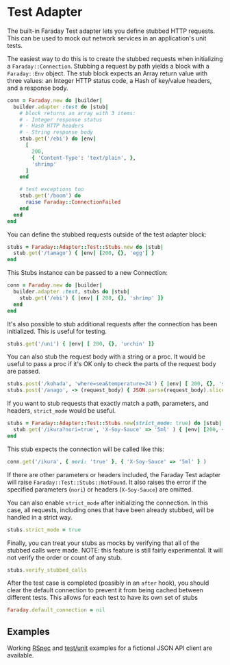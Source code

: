 # Test Adapter

The built-in Faraday Test adapter lets you define stubbed HTTP requests. This can
be used to mock out network services in an application's unit tests.

The easiest way to do this is to create the stubbed requests when initializing
a `Faraday::Connection`. Stubbing a request by path yields a block with a
`Faraday::Env` object. The stub block expects an Array return value with three
values: an Integer HTTP status code, a Hash of key/value headers, and a
response body.

```ruby
conn = Faraday.new do |builder|
  builder.adapter :test do |stub|
    # block returns an array with 3 items:
    # - Integer response status
    # - Hash HTTP headers
    # - String response body
    stub.get('/ebi') do |env|
      [
        200,
        { 'Content-Type': 'text/plain', },
        'shrimp'
      ]
    end

    # test exceptions too
    stub.get('/boom') do
      raise Faraday::ConnectionFailed
    end
  end
end
```

You can define the stubbed requests outside of the test adapter block:

```ruby
stubs = Faraday::Adapter::Test::Stubs.new do |stub|
  stub.get('/tamago') { |env| [200, {}, 'egg'] }
end
```

This Stubs instance can be passed to a new Connection:

```ruby
conn = Faraday.new do |builder|
  builder.adapter :test, stubs do |stub|
    stub.get('/ebi') { |env| [ 200, {}, 'shrimp' ]}
  end
end
```

It's also possible to stub additional requests after the connection has been
initialized. This is useful for testing.

```ruby
stubs.get('/uni') { |env| [ 200, {}, 'urchin' ]}
```

You can also stub the request body with a string or a proc.
It would be useful to pass a proc if it's OK only to check the parts of the request body are passed.

```ruby
stubs.post('/kohada', 'where=sea&temperature=24') { |env| [ 200, {}, 'spotted gizzard shad' ]}
stubs.post('/anago', -> (request_body) { JSON.parse(request_body).slice('name') == { 'name' => 'Wakamoto' } }) { |env| [200, {}, 'conger eel'] }
```

If you want to stub requests that exactly match a path, parameters, and headers,
`strict_mode` would be useful.

```ruby
stubs = Faraday::Adapter::Test::Stubs.new(strict_mode: true) do |stub|
  stub.get('/ikura?nori=true', 'X-Soy-Sauce' => '5ml' ) { |env| [200, {}, 'ikura gunkan maki'] }
end
```

This stub expects the connection will be called like this:

```ruby
conn.get('/ikura', { nori: 'true' }, { 'X-Soy-Sauce' => '5ml' } )
```

If there are other parameters or headers included, the Faraday Test adapter
will raise `Faraday::Test::Stubs::NotFound`. It also raises the error
if the specified parameters (`nori`) or headers (`X-Soy-Sauce`) are omitted.

You can also enable `strict_mode` after initializing the connection.
In this case, all requests, including ones that have been already stubbed,
will be handled in a strict way.

```ruby
stubs.strict_mode = true
```

Finally, you can treat your stubs as mocks by verifying that all of the stubbed
calls were made. NOTE: this feature is still fairly experimental. It will not
verify the order or count of any stub.

```ruby
stubs.verify_stubbed_calls
```

After the test case is completed (possibly in an `after` hook), you should clear
the default connection to prevent it from being cached between different tests.
This allows for each test to have its own set of stubs

```ruby
Faraday.default_connection = nil
```

## Examples

Working [RSpec] and [test/unit] examples for a fictional JSON API client are
available.

[RSpec]: https://github.com/lostisland/faraday/blob/master/examples/client_spec.rb
[test/unit]: https://github.com/lostisland/faraday/blob/master/examples/client_test.rb
